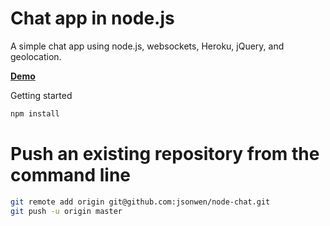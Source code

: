 # Chat app in node.js
A simple chat app using node.js, websockets, Heroku, jQuery, and geolocation.

**[Demo](https://node-chat-2017.herokuapp.com/)**

Getting started
```bash
npm install
```

# Push an existing repository from the command line

```bash
git remote add origin git@github.com:jsonwen/node-chat.git
git push -u origin master
```